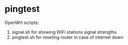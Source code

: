 # pingtest
OpenWrt scripts:
1. signal.sh for showing WiFi stations signal strengths
2. pingtest.sh for reseting router in case of internet down